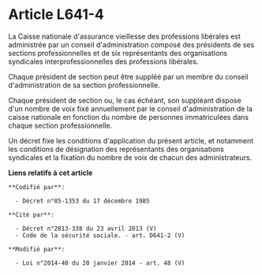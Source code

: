 # Article L641-4

La Caisse nationale d'assurance vieillesse des professions libérales est administrée par un conseil d'administration composé
des présidents de ses sections professionnelles et de six représentants des organisations syndicales interprofessionnelles
des professions libérales. 

Chaque président de section peut être suppléé par un membre du conseil d'administration de sa section professionnelle. 

Chaque président de section ou, le cas échéant, son suppléant dispose d'un nombre de voix fixé annuellement par le conseil
d'administration de la caisse nationale en fonction du nombre de personnes immatriculées dans chaque section
professionnelle. 

Un décret fixe les conditions d'application du présent article, et notamment les conditions de désignation des représentants
des organisations syndicales et la fixation du nombre de voix de chacun des administrateurs.

**Liens relatifs à cet article**

	**Codifié par**:

	  - Décret n°85-1353 du 17 décembre 1985

	**Cité par**:

	  - Décret n°2013-338 du 23 avril 2013 (V)
	  - Code de la sécurité sociale. - art. D641-2 (V)

	**Modifié par**:

	  - Loi n°2014-40 du 20 janvier 2014 - art. 48 (V)
